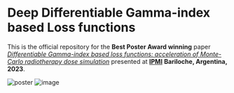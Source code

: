 # Deep Differentiable Gamma-index based Loss functions

This is the official repository for the **Best Poster Award winning** paper [*Differentiable Gamma-index based loss functions: acceleration of Monte-Carlo radiotherapy dose simulation*](https://link.springer.com/chapter/10.1007/978-3-031-34048-2_37) presented at [**IPMI**](https://www.ipmi2023.org/en/) **Bariloche, Argentina, 2023**.

![poster](https://github.com/soniamartinot/Deep-GPR/blob/main/IPMI_Poster_Deep_Gamma_Loss_Functions_Sonia_Martinot_page-0001_resized.jpg)
![image](https://github.com/soniamartinot/Deep-GPR/assets/46054075/c73a66fe-ce45-41cf-b0e4-1d16cf592368)
